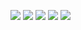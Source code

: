 
[![](https://img.shields.io/badge/Homepage-blue??&style=flat-square&logo=houzz&logoColor=white)](https://josephkj.in/)
[![](https://img.shields.io/badge/Google%20Scholar-%234285F4.svg?&style=flat-square&logo=google-scholar&logoColor=white)](https://scholar.google.com/citations?user=sOG3L94AAAAJ)
[![](https://img.shields.io/badge/Twitter-1DA1F2?style=flat-square&logo=twitter&logoColor=white)](https://twitter.com/josephkj_in)
[![](https://img.shields.io/github/stars/JosephKJ?style=flat-square&logo=github&label=Github%20Stars&labelColor=gray&color=gray)](https://github.com/JosephKJ)
[![](https://stackoverflow-badge.vercel.app/?userID=2006462)](https://stackoverflow.com/users/2006462/joseph)

<!--
**JosephKJ/JosephKJ** is a ✨ _special_ ✨ repository because its `README.md` (this file) appears on your GitHub profile.

Here are some ideas to get you started:

- 🔭 I’m currently working on ...
- 🌱 I’m currently learning ...
- 👯 I’m looking to collaborate on ...
- 🤔 I’m looking for help with ...
- 💬 Ask me about ...
- 📫 How to reach me: ...
- 😄 Pronouns: ...
- ⚡ Fun fact: ...
-->
